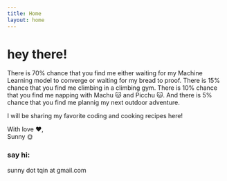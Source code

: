 ```yaml
---
title: Home
layout: home
---
```


# hey there!  

There is 70% chance that you find me either waiting for my Machine Learning model to converge or waiting for my bread to 
proof. There is 15% chance that you find me climbing in a climbing gym. There is 10% chance that you find me napping with Machu 🐱 and Picchu 🐱. And there is 5% chance that you find me plannig my next outdoor adventure.

I will be sharing my favorite coding and cooking recipes here! 

With love ❤️,   
Sunny 🌞

### say hi:  

sunny dot tqin at gmail.com

